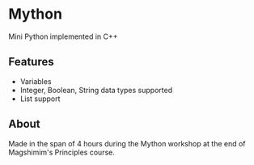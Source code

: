 # Mython
Mini Python implemented in C++
## Features
- Variables
- Integer, Boolean, String data types supported
- List support
## About
Made in the span of 4 hours during the Mython workshop at the end of Magshimim's Principles course.
